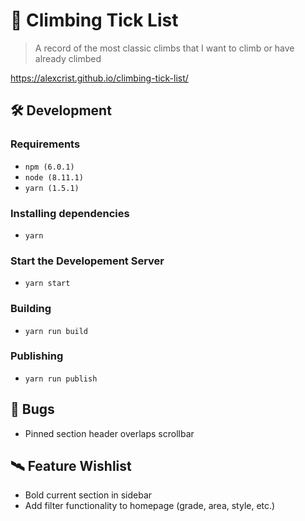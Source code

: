 # 🧗 Climbing Tick List

> A record of the most classic climbs that I want to climb or have already climbed

https://alexcrist.github.io/climbing-tick-list/

## 🛠️ Development

### Requirements

- `npm (6.0.1)`
- `node (8.11.1)`
- `yarn (1.5.1)`

### Installing dependencies

- `yarn`

### Start the Developement Server

- `yarn start`

### Building

- `yarn run build`

### Publishing

- `yarn run publish`

## 🐛 Bugs

- Pinned section header overlaps scrollbar

## 🛰 Feature Wishlist

- Bold current section in sidebar
- Add filter functionality to homepage (grade, area, style, etc.)
